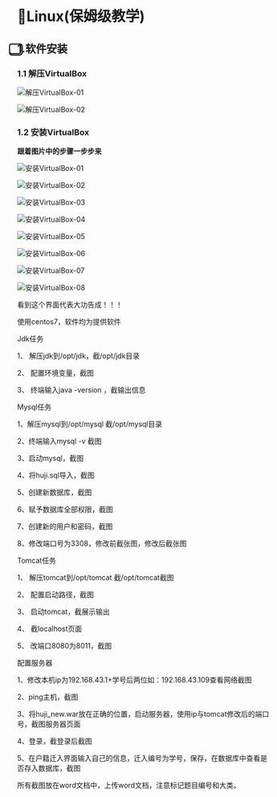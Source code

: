 # &#x1F4E3;Linux(保姆级教学)

## &#x20E3;1.软件安装

### 1.1 解压VirtualBox

![解压VirtualBox-01](../../assets/%E8%A7%A3%E5%8E%8Bvirtualbox.png)

![解压VirtualBox-02](../../assets/%E8%A7%A3%E5%8E%8Bvirtualbox%E5%90%8E.png)

### 1.2 安装VirtualBox

**跟着图片中的步骤一步步来**

![安装VirtualBox-01](../../assets/%E5%AE%89%E8%A3%85VirtualBox-01.png)

![安装VirtualBox-02](../../assets/%E5%AE%89%E8%A3%85VirtualBox-02.png)

![安装VirtualBox-03](../../assets/%E5%AE%89%E8%A3%85VirtualBox-03.png)

![安装VirtualBox-04](../../assets/%E5%AE%89%E8%A3%85VirtualBox-04.png)

![安装VirtualBox-05](../../assets/%E5%AE%89%E8%A3%85VirtualBox-05.png)

![安装VirtualBox-06](../../assets/%E5%AE%89%E8%A3%85VirtualBox-06.png)

![安装VirtualBox-07](../../assets/%E5%AE%89%E8%A3%85VirtualBox-07.png)

![安装VirtualBox-08](../../assets/%E5%AE%89%E8%A3%85VirtualBox-08.png)

看到这个界面代表大功告成！！！

使用centos7，软件均为提供软件

Jdk任务

1、 解压jdk到/opt/jdk，截/opt/jdk目录

2、 配置环境变量，截图

3、 终端输入java -version ，截输出信息



Mysql任务

1、解压mysql到/opt/mysql 截/opt/mysql目录

2、终端输入mysql -v 截图

3、启动mysql，截图

4、将huji.sql导入，截图

5、创建新数据库，截图

6、赋予数据库全部权限，截图

7、创建新的用户和密码，截图

8、修改端口号为3308，修改前截张图，修改后截张图

Tomcat任务

1、 解压tomcat到/opt/tomcat 截/opt/tomcat截图

2、 配置启动路径，截图

3、 启动tomcat，截展示输出

4、 截localhost页面

5、 改端口8080为8011，截图

配置服务器

1、修改本机ip为192.168.43.1+学号后两位如：192.168.43.109查看网络截图

2、ping主机，截图

3、将huji_new.war放在正确的位置，启动服务器，使用ip与tomcat修改后的端口号，截图服务器页面

4、登录，截登录后截图

5、在户籍迁入界面输入自己的信息，迁入编号为学号，保存，在数据库中查看是否存入数据库，截图

所有截图放在word文档中，上传word文档，注意标记题目编号和大类。